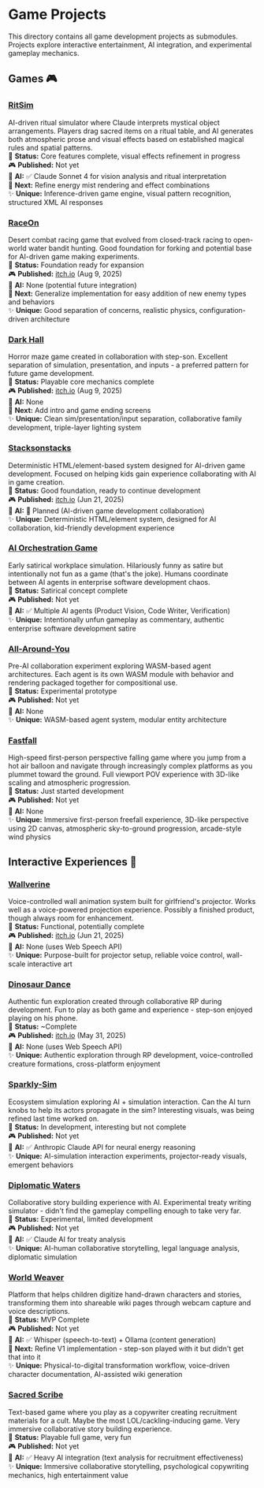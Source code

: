 # Game Projects

This directory contains all game development projects as submodules. Projects explore interactive entertainment, AI integration, and experimental gameplay mechanics.

## Games 🎮

### [RitSim](./ritsim/)
AI-driven ritual simulator where Claude interprets mystical object arrangements. Players drag sacred items on a ritual table, and AI generates both atmospheric prose and visual effects based on established magical rules and spatial patterns.  
🎯 **Status:** Core features complete, visual effects refinement in progress  
🎮 **Published:** Not yet  
🤖 **AI:** ✅ Claude Sonnet 4 for vision analysis and ritual interpretation  
🔧 **Next:** Refine energy mist rendering and effect combinations  
✨ **Unique:** Inference-driven game engine, visual pattern recognition, structured XML AI responses

### [RaceOn](./raceon/)
Desert combat racing game that evolved from closed-track racing to open-world water bandit hunting. Good foundation for forking and potential base for AI-driven game making experiments.  
🎯 **Status:** Foundation ready for expansion  
🎮 **Published:** [itch.io](https://codeflaw.itch.io/raceon) (Aug 9, 2025)  
🤖 **AI:** None (potential future integration)  
🔧 **Next:** Generalize implementation for easy addition of new enemy types and behaviors  
✨ **Unique:** Good separation of concerns, realistic physics, configuration-driven architecture

### [Dark Hall](./darkhall/)
Horror maze game created in collaboration with step-son. Excellent separation of simulation, presentation, and inputs - a preferred pattern for future game development.  
🎯 **Status:** Playable core mechanics complete  
🎮 **Published:** [itch.io](https://codeflaw.itch.io/darkhall) (Aug 9, 2025)  
🤖 **AI:** None  
🔧 **Next:** Add intro and game ending screens  
✨ **Unique:** Clean sim/presentation/input separation, collaborative family development, triple-layer lighting system

### [Stacksonstacks](./stacksonstacks/)
Deterministic HTML/element-based system designed for AI-driven game development. Focused on helping kids gain experience collaborating with AI in game creation.  
🎯 **Status:** Good foundation, ready to continue development  
🎮 **Published:** [itch.io](https://codeflaw.itch.io/stacksonstacks) (Jun 21, 2025)  
🤖 **AI:** 🎯 Planned (AI-driven game development collaboration)  
✨ **Unique:** Deterministic HTML/element system, designed for AI collaboration, kid-friendly development experience

### [AI Orchestration Game](./ai-orchestration-game/)
Early satirical workplace simulation. Hilariously funny as satire but intentionally not fun as a game (that's the joke). Humans coordinate between AI agents in enterprise software development chaos.  
🎯 **Status:** Satirical concept complete  
🎮 **Published:** Not yet  
🤖 **AI:** ✅ Multiple AI agents (Product Vision, Code Writer, Verification)  
✨ **Unique:** Intentionally unfun gameplay as commentary, authentic enterprise software development satire

### [All-Around-You](./all-around-you/)
Pre-AI collaboration experiment exploring WASM-based agent architectures. Each agent is its own WASM module with behavior and rendering packaged together for compositional use.  
🎯 **Status:** Experimental prototype  
🎮 **Published:** Not yet  
🤖 **AI:** None  
✨ **Unique:** WASM-based agent system, modular entity architecture

### [Fastfall](./fastfall/)
High-speed first-person perspective falling game where you jump from a hot air balloon and navigate through increasingly complex platforms as you plummet toward the ground. Full viewport POV experience with 3D-like scaling and atmospheric progression.  
🎯 **Status:** Just started development  
🎮 **Published:** Not yet  
🤖 **AI:** None  
✨ **Unique:** Immersive first-person freefall experience, 3D-like perspective using 2D canvas, atmospheric sky-to-ground progression, arcade-style wind physics

## Interactive Experiences 🎨

### [Wallverine](./wallverine/)
Voice-controlled wall animation system built for girlfriend's projector. Works well as a voice-powered projection experience. Possibly a finished product, though always room for enhancement.  
🎯 **Status:** Functional, potentially complete  
🎮 **Published:** [itch.io](https://codeflaw.itch.io/wallver) (Jun 21, 2025)  
🤖 **AI:** None (uses Web Speech API)  
✨ **Unique:** Purpose-built for projector setup, reliable voice control, wall-scale interactive art

### [Dinosaur Dance](./dinosaur-dance/)
Authentic fun exploration created through collaborative RP during development. Fun to play as both game and experience - step-son enjoyed playing on his phone.  
🎯 **Status:** ~Complete  
🎮 **Published:** [itch.io](https://codeflaw.itch.io/dinosaur-dance-extravaganza) (May 31, 2025)  
🤖 **AI:** None (uses Web Speech API)  
✨ **Unique:** Authentic exploration through RP development, voice-controlled creature formations, cross-platform enjoyment

### [Sparkly-Sim](./sparkly-sim/)
Ecosystem simulation exploring AI + simulation interaction. Can the AI turn knobs to help its actors propagate in the sim? Interesting visuals, was being refined last time worked on.  
🎯 **Status:** In development, interesting but not complete  
🎮 **Published:** Not yet  
🤖 **AI:** ✅ Anthropic Claude API for neural energy reasoning  
✨ **Unique:** AI-simulation interaction experiments, projector-ready visuals, emergent behaviors

### [Diplomatic Waters](./diplomatic-waters/)
Collaborative story building experience with AI. Experimental treaty writing simulator - didn't find the gameplay compelling enough to take very far.  
🎯 **Status:** Experimental, limited development  
🎮 **Published:** Not yet  
🤖 **AI:** ✅ Claude AI for treaty analysis  
✨ **Unique:** AI-human collaborative storytelling, legal language analysis, diplomatic simulation

### [World Weaver](./world-weaver/)
Platform that helps children digitize hand-drawn characters and stories, transforming them into shareable wiki pages through webcam capture and voice descriptions.  
🎯 **Status:** MVP Complete  
🎮 **Published:** Not yet  
🤖 **AI:** ✅ Whisper (speech-to-text) + Ollama (content generation)  
🔧 **Next:** Refine V1 implementation - step-son played with it but didn't get that into it  
✨ **Unique:** Physical-to-digital transformation workflow, voice-driven character documentation, AI-assisted wiki generation

### [Sacred Scribe](./hard-find-metatrial/sacred-scribe/)
Text-based game where you play as a copywriter creating recruitment materials for a cult. Maybe the most LOL/cackling-inducing game. Very immersive collaborative story building experience.  
🎯 **Status:** Playable full game, very fun  
🎮 **Published:** Not yet  
🤖 **AI:** ✅ Heavy AI integration (text analysis for recruitment effectiveness)  
✨ **Unique:** Immersive collaborative storytelling, psychological copywriting mechanics, high entertainment value
